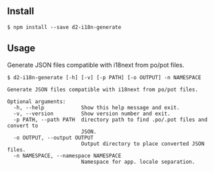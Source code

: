 ## Install

```shell
$ npm install --save d2-i18n-generate
```

## Usage

Generate JSON files compatible with i18next from po/pot files.
```shell
$ d2-i18n-generate [-h] [-v] [-p PATH] [-o OUTPUT] -n NAMESPACE

Generate JSON files compatible with i18next from po/pot files.

Optional arguments:
  -h, --help            Show this help message and exit.
  -v, --version         Show version number and exit.
  -p PATH, --path PATH  directory path to find .po/.pot files and convert to 
                        JSON.
  -o OUTPUT, --output OUTPUT
                        Output directory to place converted JSON files.
  -n NAMESPACE, --namespace NAMESPACE
                        Namespace for app. locale separation.
```
